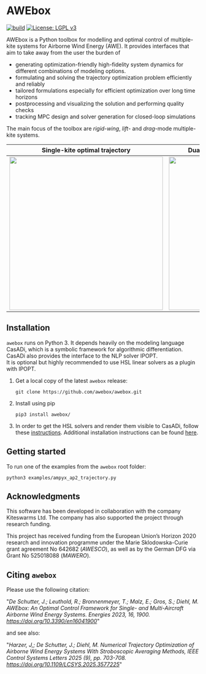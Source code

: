 # AWEbox

[![build](https://github.com/awebox/awebox/actions/workflows/python-app.yml/badge.svg?branch=master)](https://github.com/awebox/awebox/actions/workflows/python-app.yml)
[![License: LGPL v3](https://img.shields.io/badge/License-LGPL%20v3-blue.svg)](https://www.gnu.org/licenses/lgpl-3.0)

AWEbox is a Python toolbox for modelling and optimal control of multiple-kite systems for Airborne Wind Energy (AWE). It provides interfaces that aim to take away from the user the burden of

- generating optimization-friendly high-fidelity system dynamics for different combinations of modeling options.
- formulating and solving the trajectory optimization problem efficiently and reliably
- tailored formulations especially for efficient optimization over long time horizons
- postprocessing and visualizing the solution and performing quality checks
- tracking MPC design and solver generation for closed-loop simulations

The main focus of the toolbox are _rigid-wing_, _lift_- and _drag_-mode multiple-kite systems.

Single-kite optimal trajectory             |  Dual-kite optimal trajectory (reel-out)
:-------------------------:|:-------------------------:
<img src="https://github.com/jdeschut/awebox/blob/README-figures/docs/single_kite.png" width="400">  |  <img src="https://github.com/jdeschut/awebox/blob/README-figures/docs/dual_kites.png" width="400">


## Installation

`awebox` runs on Python 3. It depends heavily on the modeling language CasADi, which is a symbolic framework for algorithmic differentiation. CasADi also provides the interface to the NLP solver IPOPT.  
It is optional but highly recommended to use HSL linear solvers as a plugin with IPOPT.

1.   Get a local copy of the latest `awebox` release:

     ```
     git clone https://github.com/awebox/awebox.git
     ```

2.   Install using pip

     ```
     pip3 install awebox/
     ```

3.   In order to get the HSL solvers and render them visible to CasADi, follow these [instructions](https://github.com/casadi/casadi/wiki/Obtaining-HSL). Additional installation instructions can be found [here](https://github.com/awebox/awebox/blob/develop/INSTALLATION.md).


## Getting started

To run one of the examples from the `awebox` root folder:

```
python3 examples/ampyx_ap2_trajectory.py
```

## Acknowledgments

This software has been developed in collaboration with the company Kiteswarms Ltd. The company has also supported the project through research funding.

This project has received funding from the European Union’s Horizon 2020 research and innovation programme under the Marie Sklodowska-Curie grant agreement No 642682 (_AWESCO_), as well as by the German DFG via Grant No 525018088 (_MAWERO_).

## Citing `awebox`
Please use the following citation: 

"_De Schutter, J.; Leuthold, R.; Bronnenmeyer, T.; Malz, E.; Gros, S.; Diehl, M. AWEbox: An Optimal Control Framework for Single- and Multi-Aircraft Airborne Wind Energy Systems. Energies 2023, 16, 1900. https://doi.org/10.3390/en16041900_"

and see also:

"_Harzer, J,; De Schutter, J.; Diehl, M. Numerical Trajectory Optimization of Airborne Wind Energy Systems With Stroboscopic Averaging Methods, IEEE Control Systems Letters 2025 (9), pp. 703-708.   https://doi.org/10.1109/LCSYS.2025.3577225_"
